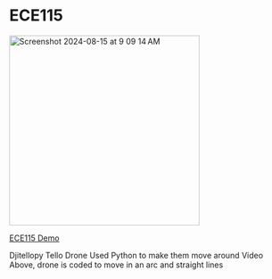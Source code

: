 # ECE115

<img width="341" alt="Screenshot 2024-08-15 at 9 09 14 AM" src="https://github.com/user-attachments/assets/07675e53-1e76-4027-8c38-132a936be5c5">

[ECE115 Demo](https://youtube.com/shorts/WJ-8ck39AV8?feature=share)

Djitellopy 
Tello Drone
Used Python to make them move around
Video Above, drone is coded to move in an arc and straight lines

